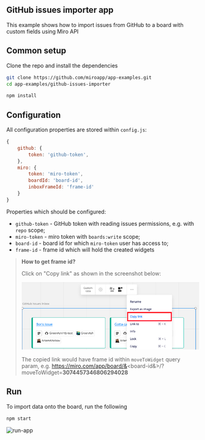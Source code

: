 ## GitHub issues importer app

This example shows how to import issues from GitHub to a board with custom fields using Miro API

## Common setup

Clone the repo and install the dependencies

```bash
git clone https://github.com/miroapp/app-examples.git
cd app-examples/github-issues-importer
```

```bash
npm install
```

## Configuration

All configuration properties are stored within `config.js`:
```javascript
{
    github: {
        token: 'github-token',
    },
    miro: {
        token: 'miro-token',
        boardId: 'board-id',
        inboxFrameId: 'frame-id'
    }
}
```

Properties which should be configured:
- `github-token` - GitHub token with reading issues permissions, e.g. with `repo` scope;
- `miro-token` - miro token with `boards:write` scope;
- `board-id` - board id for which `miro-token` user has access to;
- `frame-id` - frame id which will hold the created widgets

> **How to get frame id?**
> 
> Click on "Copy link" as shown in the screenshot below:
>
> <img src="tip-copy-link-to-widget.png" alt="copy-link-to-widget-screenshot" />
>
> The copied link would have frame id within `moveToWidget` query param, 
> e.g. https://miro.com/app/board/&<board-id&>/?moveToWidget=**3074457346806294028**

## Run

To import data onto the board, run the following

```bash
npm start
```

<img src="run-app.gif" alt="run-app" />
